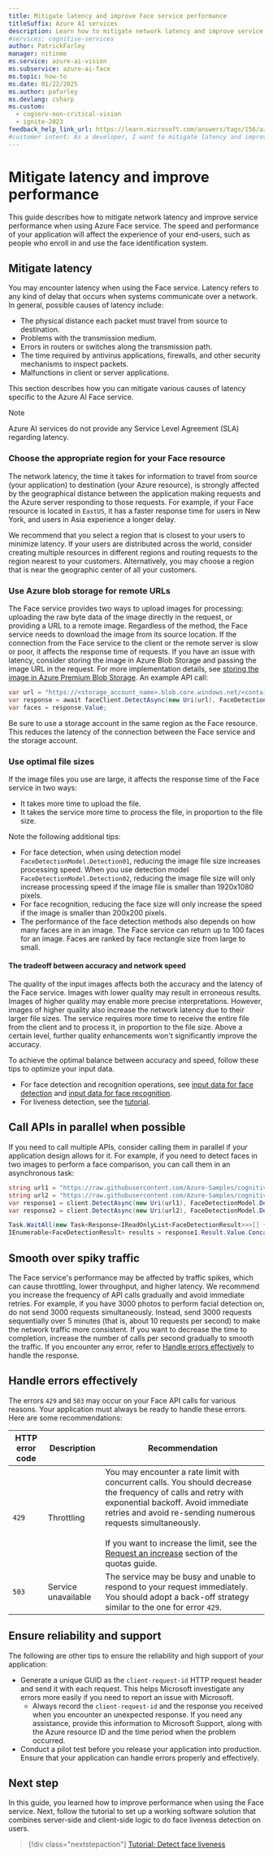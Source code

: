 ```yaml
---
title: Mitigate latency and improve Face service performance
titleSuffix: Azure AI services
description: Learn how to mitigate network latency and improve service performance when using the Azure AI Face service to enhance user experience.
#services: cognitive-services
author: PatrickFarley
manager: nitinme
ms.service: azure-ai-vision
ms.subservice: azure-ai-face
ms.topic: how-to
ms.date: 01/22/2025
ms.author: pafarley
ms.devlang: csharp
ms.custom:
  - cogserv-non-critical-vision
  - ignite-2023
feedback_help_link_url: https://learn.microsoft.com/answers/tags/156/azure-face
#customer intent: As a developer, I want to mitigate latency and improve performance when using the Face service so that my application provides a better user experience.
---
```


# Mitigate latency and improve performance

This guide describes how to mitigate network latency and improve service performance when using Azure Face service. The speed and performance of your application will affect the experience of your end-users, such as people who enroll in and use the face identification system.

## Mitigate latency

You may encounter latency when using the Face service. Latency refers to any kind of delay that occurs when systems communicate over a network. In general, possible causes of latency include:
- The physical distance each packet must travel from source to destination.
- Problems with the transmission medium.
- Errors in routers or switches along the transmission path.
- The time required by antivirus applications, firewalls, and other security mechanisms to inspect packets.
- Malfunctions in client or server applications.

This section describes how you can mitigate various causes of latency specific to the Azure AI Face service.

> [!NOTE]
> Azure AI services do not provide any Service Level Agreement (SLA) regarding latency.

### Choose the appropriate region for your Face resource

The network latency, the time it takes for information to travel from source (your application) to destination (your Azure resource), is strongly affected by the geographical distance between the application making requests and the Azure server responding to those requests. For example, if your Face resource is located in `EastUS`, it has a faster response time for users in New York, and users in Asia experience a longer delay. 

We recommend that you select a region that is closest to your users to minimize latency. If your users are distributed across the world, consider creating multiple resources in different regions and routing requests to the region nearest to your customers. Alternatively, you may choose a region that is near the geographic center of all your customers.

### Use Azure blob storage for remote URLs

The Face service provides two ways to upload images for processing: uploading the raw byte data of the image directly in the request, or providing a URL to a remote image. Regardless of the method, the Face service needs to download the image from its source location. If the connection from the Face service to the client or the remote server is slow or poor, it affects the response time of requests. If you have an issue with latency, consider storing the image in Azure Blob Storage and passing the image URL in the request. For more implementation details, see [storing the image in Azure Premium Blob Storage](/azure/storage/blobs/storage-upload-process-images?tabs=dotnet). An example API call:

``` csharp
var url = "https://<storage_account_name>.blob.core.windows.net/<container_name>/<file_name>";
var response = await faceClient.DetectAsync(new Uri(url), FaceDetectionModel.Detection03, FaceRecognitionModel.Recognition04, returnFaceId: false);
var faces = response.Value;
```

Be sure to use a storage account in the same region as the Face resource. This reduces the latency of the connection between the Face service and the storage account.

### Use optimal file sizes

If the image files you use are large, it affects the response time of the Face service in two ways:
- It takes more time to upload the file.
- It takes the service more time to process the file, in proportion to the file size.

Note the following additional tips:
- For face detection, when using detection model `FaceDetectionModel.Detection01`, reducing the image file size increases processing speed. When you use detection model `FaceDetectionModel.Detection02`, reducing the image file size will only increase processing speed if the image file is smaller than 1920x1080 pixels.
- For face recognition, reducing the face size will only increase the speed if the image is smaller than 200x200 pixels.
- The performance of the face detection methods also depends on how many faces are in an image. The Face service can return up to 100 faces for an image. Faces are ranked by face rectangle size from large to small.


#### The tradeoff between accuracy and network speed

The quality of the input images affects both the accuracy and the latency of the Face service. Images with lower quality may result in erroneous results. Images of higher quality may enable more precise interpretations. However, images of higher quality also increase the network latency due to their larger file sizes. The service requires more time to receive the entire file from the client and to process it, in proportion to the file size. Above a certain level, further quality enhancements won't significantly improve the accuracy.

To achieve the optimal balance between accuracy and speed, follow these tips to optimize your input data. 
- For face detection and recognition operations, see [input data for face detection](../concept-face-detection.md#input-requirements) and [input data for face recognition](../concept-face-recognition.md#input-requirements).
- For liveness detection, see the [tutorial](../Tutorials/liveness.md#select-a-reference-image). 


## Call APIs in parallel when possible

If you need to call multiple APIs, consider calling them in parallel if your application design allows for it. For example, if you need to detect faces in two images to perform a face comparison, you can call them in an asynchronous task:

```csharp
string url1 = "https://raw.githubusercontent.com/Azure-Samples/cognitive-services-sample-data-files/master/Face/images/detection1.jpg";
string url2 = "https://raw.githubusercontent.com/Azure-Samples/cognitive-services-sample-data-files/master/Face/images/detection2.jpg";
var response1 = client.DetectAsync(new Uri(url1), FaceDetectionModel.Detection03, FaceRecognitionModel.Recognition04, returnFaceId: false);
var response2 = client.DetectAsync(new Uri(url2), FaceDetectionModel.Detection03, FaceRecognitionModel.Recognition04, returnFaceId: false);

Task.WaitAll(new Task<Response<IReadOnlyList<FaceDetectionResult>>>[] { response1, response2 });
IEnumerable<FaceDetectionResult> results = response1.Result.Value.Concat(response2.Result.Value);
```

## Smooth over spiky traffic 

The Face service's performance may be affected by traffic spikes, which can cause throttling, lower throughput, and higher latency. We recommend you increase the frequency of API calls gradually and avoid immediate retries. For example, if you have 3000 photos to perform facial detection on, do not send 3000 requests simultaneously. Instead, send 3000 requests sequentially over 5 minutes (that is, about 10 requests per second) to make the network traffic more consistent. If you want to decrease the time to completion, increase the number of calls per second gradually to smooth the traffic. If you encounter any error, refer to [Handle errors effectively](#handle-errors-effectively) to handle the response. 

## Handle errors effectively 

The errors `429` and `503` may occur on your Face API calls for various reasons. Your application must always be ready to handle these errors. Here are some recommendations:
 
|HTTP error code  | Description |Recommendation  |
|---------|---------|---------|
|  `429`   |   Throttling    |    You may encounter a rate limit with concurrent calls. You should decrease the frequency of calls and retry with exponential backoff. Avoid immediate retries and avoid re-sending numerous requests simultaneously. </br></br>If you want to increase the limit, see the [Request an increase](../identity-quotas-limits.md#request-an-increase-to-the-default-limits) section of the quotas guide.  |
| `503` |   Service unavailable    |   The service may be busy and unable to respond to your request immediately. You should adopt a back-off strategy similar to the one for error `429`.   |

## Ensure reliability and support 

The following are other tips to ensure the reliability and high support of your application: 

- Generate a unique GUID as the `client-request-id` HTTP request header and send it with each request. This helps Microsoft investigate any errors more easily if you need to report an issue with Microsoft. 
    - Always record the `client-request-id` and the response you received when you encounter an unexpected response. If you need any assistance, provide this information to Microsoft Support, along with the Azure resource ID and the time period when the problem occurred.
- Conduct a pilot test before you release your application into production. Ensure that your application can handle errors properly and effectively. 

## Next step

In this guide, you learned how to improve performance when using the Face service. Next, follow the tutorial to set up a working software solution that combines server-side and client-side logic to do face liveness detection on users.

> [!div class="nextstepaction"]
> [Tutorial: Detect face liveness](../Tutorials/liveness.md)

